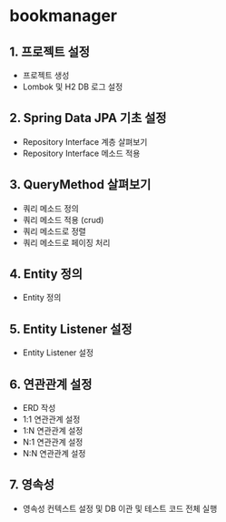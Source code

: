 # bookmanager

## 1. 프로젝트 설정
  - 프로젝트 생성
  - Lombok 및 H2 DB 로그 설정

## 2. Spring Data JPA 기초 설정
  - Repository Interface 계층 살펴보기
  - Repository Interface 메소드 적용

## 3. QueryMethod 살펴보기
  - 쿼리 메소드 정의
  - 쿼리 메소드 적용 (crud)
  - 쿼리 메소드로 정렬
  - 쿼리 메소드로 페이징 처리
  
## 4. Entity 정의
  - Entity 정의

## 5. Entity Listener 설정
  - Entity Listener 설정

## 6. 연관관계 설정
  - ERD 작성
  - 1:1 연관관계 설정
  - 1:N 연관관계 설정
  - N:1 연관관계 설정
  - N:N 연관관계 설정

## 7. 영속성
  - 영속성 컨텍스트 설정 및 DB 이관 및 테스트 코드 전체 실행
